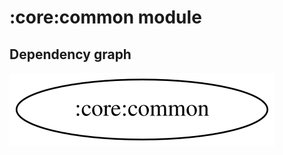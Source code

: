 # :core:common module

## Dependency graph

![Dependency graph](../../docs/images/graphs/dep_graph_core_common.svg)
